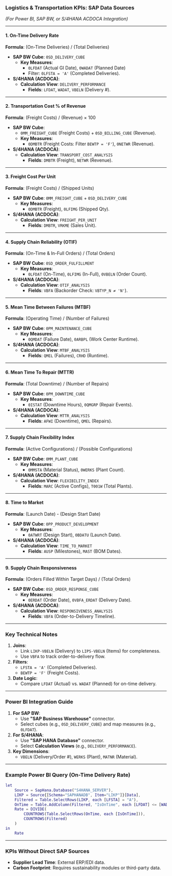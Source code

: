 ### **Logistics & Transportation KPIs: SAP Data Sources**  
*(For Power BI, SAP BW, or S/4HANA ACDOCA Integration)*  

---

#### **1. On-Time Delivery Rate**  
**Formula**: (On-Time Deliveries) / (Total Deliveries)  
- **SAP BW Cube**: `0SD_DELIVERY_CUBE`  
  - **Key Measures**:  
    - `0LFDAT` (Actual GI Date), `0WADAT` (Planned Date)  
    - Filter: `0LFSTA = 'A'` (Completed Deliveries).  
- **S/4HANA (ACDOCA)**:  
  - **Calculation View**: `DELIVERY_PERFORMANCE`  
    - **Fields**: `LFDAT`, `WADAT`, `VBELN` (Delivery #).  

---

#### **2. Transportation Cost % of Revenue**  
**Formula**: (Freight Costs) / (Revenue) × 100  
- **SAP BW Cube**:  
  - `0MM_FREIGHT_CUBE` (Freight Costs) + `0SD_BILLING_CUBE` (Revenue).  
  - **Key Measures**:  
    - `0DMBTR` (Freight Costs: Filter `BEWTP = 'F'`), `0NETWR` (Revenue).  
- **S/4HANA (ACDOCA)**:  
  - **Calculation View**: `TRANSPORT_COST_ANALYSIS`  
    - **Fields**: `DMBTR` (Freight), `NETWR` (Revenue).  

---

#### **3. Freight Cost Per Unit**  
**Formula**: (Freight Costs) / (Shipped Units)  
- **SAP BW Cube**: `0MM_FREIGHT_CUBE` + `0SD_DELIVERY_CUBE`  
  - **Key Measures**:  
    - `0DMBTR` (Freight), `0LFIMG` (Shipped Qty).  
- **S/4HANA (ACDOCA)**:  
  - **Calculation View**: `FREIGHT_PER_UNIT`  
    - **Fields**: `DMBTR`, `VRKME` (Sales Unit).  

---

#### **4. Supply Chain Reliability (OTIF)**  
**Formula**: (On-Time & In-Full Orders) / (Total Orders)  
- **SAP BW Cube**: `0SD_ORDER_FULFILLMENT`  
  - **Key Measures**:  
    - `0LFDAT` (On-Time), `0LFIMG` (In-Full), `0VBELN` (Order Count).  
- **S/4HANA (ACDOCA)**:  
  - **Calculation View**: `OTIF_ANALYSIS`  
    - **Fields**: `VBFA` (Backorder Check: `VBTYP_N ≠ 'N'`).  

---

#### **5. Mean Time Between Failures (MTBF)**  
**Formula**: (Operating Time) / (Number of Failures)  
- **SAP BW Cube**: `0PM_MAINTENANCE_CUBE`  
  - **Key Measures**:  
    - `0QMDAT` (Failure Date), `0ARBPL` (Work Center Runtime).  
- **S/4HANA (ACDOCA)**:  
  - **Calculation View**: `MTBF_ANALYSIS`  
    - **Fields**: `QMEL` (Failures), `CRHD` (Runtime).  

---

#### **6. Mean Time To Repair (MTTR)**  
**Formula**: (Total Downtime) / (Number of Repairs)  
- **SAP BW Cube**: `0PM_DOWNTIME_CUBE`  
  - **Key Measures**:  
    - `0ISTAT` (Downtime Hours), `0QMGRP` (Repair Events).  
- **S/4HANA (ACDOCA)**:  
  - **Calculation View**: `MTTR_ANALYSIS`  
    - **Fields**: `AFWI` (Downtime), `QMEL` (Repairs).  

---

#### **7. Supply Chain Flexibility Index**  
**Formula**: (Active Configurations) / (Possible Configurations)  
- **SAP BW Cube**: `0MM_PLANT_CUBE`  
  - **Key Measures**:  
    - `0MMSTA` (Material Status), `0WERKS` (Plant Count).  
- **S/4HANA (ACDOCA)**:  
  - **Calculation View**: `FLEXIBILITY_INDEX`  
    - **Fields**: `MARC` (Active Configs), `T001W` (Total Plants).  

---

#### **8. Time to Market**  
**Formula**: (Launch Date) - (Design Start Date)  
- **SAP BW Cube**: `0PP_PRODUCT_DEVELOPMENT`  
  - **Key Measures**:  
    - `0ATWRT` (Design Start), `0BDATU` (Launch Date).  
- **S/4HANA (ACDOCA)**:  
  - **Calculation View**: `TIME_TO_MARKET`  
    - **Fields**: `AUSP` (Milestones), `MAST` (BOM Dates).  

---

#### **9. Supply Chain Responsiveness**  
**Formula**: (Orders Filled Within Target Days) / (Total Orders)  
- **SAP BW Cube**: `0SD_ORDER_RESPONSE_CUBE`  
  - **Key Measures**:  
    - `0ERDAT` (Order Date), `0VBFA_ERDAT` (Delivery Date).  
- **S/4HANA (ACDOCA)**:  
  - **Calculation View**: `RESPONSIVENESS_ANALYSIS`  
    - **Fields**: `VBFA` (Order-to-Delivery Timeline).  

---

### **Key Technical Notes**  
1. **Joins**:  
   - Link `LIKP-VBELN` (Delivery) to `LIPS-VBELN` (Items) for completeness.  
   - Use `VBFA` to track order-to-delivery flow.  
2. **Filters**:  
   - `LFSTA = 'A'` (Completed Deliveries).  
   - `BEWTP = 'F'` (Freight Costs).  
3. **Date Logic**:  
   - Compare `LFDAT` (Actual) vs. `WADAT` (Planned) for on-time delivery.  

---

### **Power BI Integration Guide**  
1. **For SAP BW**:  
   - Use **"SAP Business Warehouse"** connector.  
   - Select cubes (e.g., `0SD_DELIVERY_CUBE`) and map measures (e.g., `0LFDAT`).  
2. **For S/4HANA**:  
   - Use **"SAP HANA Database"** connector.  
   - Select **Calculation Views** (e.g., `DELIVERY_PERFORMANCE`).  
3. **Key Dimensions**:  
   - `VBELN` (Delivery/Order #), `WERKS` (Plant), `MATNR` (Material).  

---

### **Example Power BI Query (On-Time Delivery Rate)**  
```m
let
    Source = SapHana.Database("S4HANA_SERVER"),
    LIKP = Source{[Schema="SAPHANADB", Item="LIKP"]}[Data],
    Filtered = Table.SelectRows(LIKP, each [LFSTA] = "A"),
    OnTime = Table.AddColumn(Filtered, "IsOnTime", each [LFDAT] <= [WADAT]),
    Rate = DIVIDE(
        COUNTROWS(Table.SelectRows(OnTime, each [IsOnTime])), 
        COUNTROWS(Filtered)
    )
in
    Rate
```

---

### **KPIs Without Direct SAP Sources**  
- **Supplier Lead Time**: External ERP/EDI data.  
- **Carbon Footprint**: Requires sustainability modules or third-party data.  
